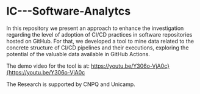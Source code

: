 # IC---Software-Analytcs

In this repository we present an approach to enhance the investigation regarding the level of adoption of CI/CD practices in software repositories hosted on GitHub. For that, we developed a tool to mine data related to the concrete structure of CI/CD pipelines and their executions, exploring the potential of the valuable data available in GitHub Actions.

The demo video for the tool is at: https://youtu.be/Y306o-VjA0c}{https://youtu.be/Y306o-VjA0c

The Research is supported by CNPQ and Unicamp.
